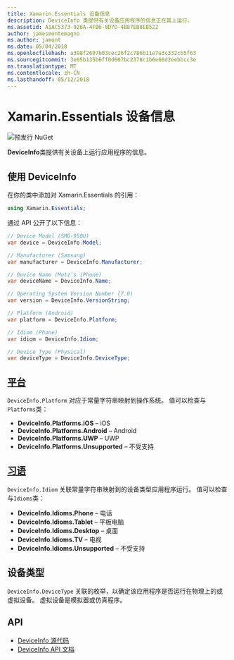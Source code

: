 ```yaml
---
title: Xamarin.Essentials 设备信息
description: DeviceInfo 类提供有关设备应用程序的信息正在其上运行。
ms.assetid: A1AC5373-926A-4FB6-8D7D-4B87EB8EB522
author: jamesmontemagno
ms.author: jamont
ms.date: 05/04/2018
ms.openlocfilehash: a398f2697b03cec26f2c786b11e7a3c332cb5f63
ms.sourcegitcommit: 3e05b135b6ff0d607bc2378c1b6e66d2eebbcc3e
ms.translationtype: MT
ms.contentlocale: zh-CN
ms.lasthandoff: 05/12/2018
---
```

# <a name="xamarinessentials-device-information"></a>Xamarin.Essentials 设备信息

![预发行 NuGet](~/media/shared/pre-release.png)

**DeviceInfo**类提供有关设备上运行应用程序的信息。

## <a name="using-deviceinfo"></a>使用 DeviceInfo

在你的类中添加对 Xamarin.Essentials 的引用：

```csharp
using Xamarin.Essentials;
```

通过 API 公开了以下信息：

```csharp
// Device Model (SMG-950U)
var device = DeviceInfo.Model;

// Manufacturer (Samsung)
var manufacturer = DeviceInfo.Manufacturer;

// Device Name (Motz's iPhone)
var deviceName = DeviceInfo.Name;

// Operating System Version Number (7.0)
var version = DeviceInfo.VersionString;

// Platform (Android)
var platform = DeviceInfo.Platform;

// Idiom (Phone)
var idiom = DeviceInfo.Idiom;

// Device Type (Physical)
var deviceType = DeviceInfo.DeviceType;
```

## <a name="platformsxrefxamarinessentialsdeviceinfoplatforms"></a>[平台](xref:Xamarin.Essentials.DeviceInfo.Platforms)

`DeviceInfo.Platform` 对应于常量字符串映射到操作系统。 值可以检查与`Platforms`类：

- **DeviceInfo.Platforms.iOS** – iOS
- **DeviceInfo.Platforms.Android** – Android
- **DeviceInfo.Platforms.UWP** – UWP
- **DeviceInfo.Platforms.Unsupported** – 不受支持

## <a name="idiomsxrefxamarinessentialsdeviceinfoidioms"></a>[习语](xref:Xamarin.Essentials.DeviceInfo.Idioms)

`DeviceInfo.Idiom` 关联常量字符串映射到的设备类型应用程序运行。 值可以检查与`Idioms`类：

- **DeviceInfo.Idioms.Phone** – 电话
- **DeviceInfo.Idioms.Tablet** – 平板电脑
- **DeviceInfo.Idioms.Desktop** – 桌面
- **DeviceInfo.Idioms.TV** – 电视
- **DeviceInfo.Idioms.Unsupported** – 不受支持

## <a name="device-type"></a>设备类型

`DeviceInfo.DeviceType` 关联的枚举，以确定该应用程序是否运行在物理上的或虚拟设备。 虚拟设备是模拟器或仿真程序。

## <a name="api"></a>API

- [DeviceInfo 源代码](https://github.com/xamarin/Essentials/tree/master/Xamarin.Essentials/DeviceInfo)
- [DeviceInfo API 文档](xref:Xamarin.Essentials.DeviceInfo)
